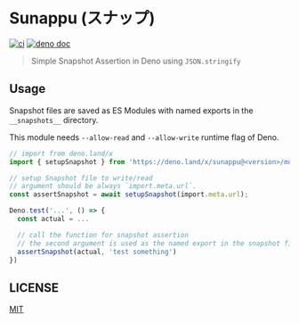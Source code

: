 # Sunappu (スナップ)

[![ci](https://github.com/ydcjeff/sunappu/actions/workflows/ci.yml/badge.svg)](https://github.com/ydcjeff/sunappu/actions/workflows/ci.yml)
[![deno doc](https://doc.deno.land/badge.svg)](https://doc.deno.land/https://deno.land/x/sunappu/mod.ts)

> Simple Snapshot Assertion in Deno using `JSON.stringify`

## Usage

Snapshot files are saved as ES Modules with named exports in the `__snapshots__`
directory.

This module needs `--allow-read` and `--allow-write` runtime flag of Deno.

```ts
// import from deno.land/x
import { setupSnapshot } from 'https://deno.land/x/sunappu@<version>/mod.ts';

// setup Snapshot file to write/read
// argument should be always `import.meta.url`.
const assertSnapshot = await setupSnapshot(import.meta.url);

Deno.test('...', () => {
  const actual = ...

  // call the function for snapshot assertion
  // the second argument is used as the named export in the snapshot file
  assertSnapshot(actual, 'test something')
})
```

## LICENSE

[MIT](./LICENSE)
